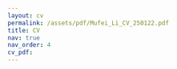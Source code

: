 ```yaml
---
layout: cv
permalink: /assets/pdf/Mufei_Li_CV_250122.pdf
title: CV
nav: true
nav_order: 4
cv_pdf:
---
```

